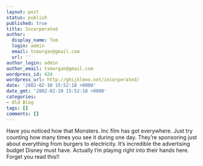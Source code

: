 ```yaml
---
layout: post
status: publish
published: true
title: Incorperated
author:
  display_name: Tom
  login: admin
  email: tsmorgan@gmail.com
  url: ''
author_login: admin
author_email: tsmorgan@gmail.com
wordpress_id: 424
wordpress_url: http://ghijklmno.net/incorperated/
date: '2002-02-10 15:52:18 +0000'
date_gmt: '2002-02-10 15:52:18 +0000'
categories:
- Old Blog
tags: []
comments: []
---
```

<!-- more -->

<p>Have you noticed how that Monsters. Inc film has got everywhere. Just try counting how many times you see it during one day. They&#8217;re sponsoring just about everything from burgers to electricity. It&#8217;s incredible the advertising budget Disney must have. Actually I&#8217;m playing right into their hands here. Forget you read this!!</p>

